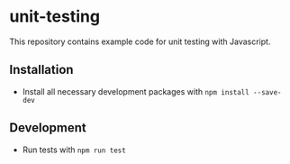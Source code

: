# unit-testing

This repository contains example code for unit testing with Javascript.

## Installation
- Install all necessary development packages with `npm install --save-dev`

## Development

- Run tests with `npm run test`
